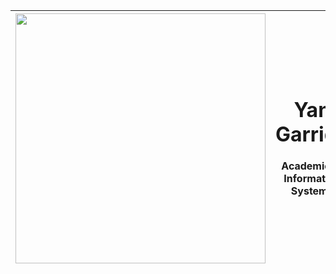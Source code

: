 | <div id="img" align="left"><img src=https://i.pinimg.com/564x/81/c6/49/81c649169501e6842603ffce2295a9cc.jpg width="400"></div>| <div id="Nome" align="center"><h1>Yan Garrido</h1></div> <div><p>Academic of Information Systems</p></div>|
|-------------------------------------------------------------------------------------------------------------------------------|-------------------------------------------------------|                                                                                                                           

